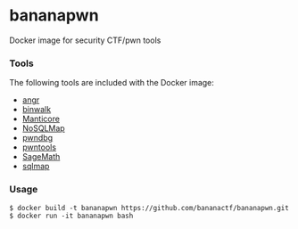 # bananapwn
Docker image for security CTF/pwn tools

### Tools
The following tools are included with the Docker image:
 - [angr](http://angr.io)
 - [binwalk](https://github.com/devttys0/binwalk)
 - [Manticore](https://github.com/trailofbits/manticore)
 - [NoSQLMap](https://github.com/tcstool/NoSQLMap)
 - [pwndbg](https://github.com/pwndbg/pwndbg)
 - [pwntools](https://github.com/Gallopsled/pwntools)
 - [SageMath](http://www.sagemath.org)
 - [sqlmap](http://sqlmap.org)

### Usage
```
$ docker build -t bananapwn https://github.com/bananactf/bananapwn.git
$ docker run -it bananapwn bash
```
